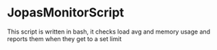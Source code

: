 # JopasMonitorScript
This script is written in bash, it checks load avg and memory usage and reports them when they get to a set limit
